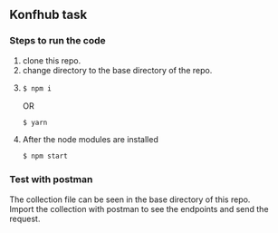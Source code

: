 ## Konfhub task

### Steps to run the code

1. clone this repo.
2. change directory to the base directory of the repo.
3. ```sh
   $ npm i
   ```
   OR
   ```sh
   $ yarn
   ```
4. After the node modules are installed<br>
   ```sh 
   $ npm start
   ```

### Test with postman

The collection file can be seen in the base directory of this repo.<br>
Import the collection with postman to see the endpoints and send the request.

